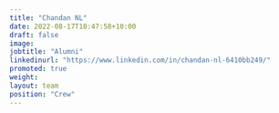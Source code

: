 ```yaml
---
title: "Chandan NL"
date: 2022-08-17T10:47:58+10:00
draft: false
image: 
jobtitle: "Alumni"
linkedinurl: "https://www.linkedin.com/in/chandan-nl-6410bb249/"
promoted: true
weight: 
layout: team
position: "Crew"
---
```


